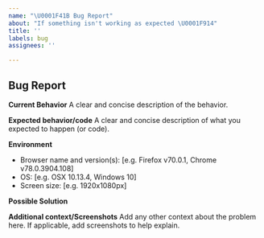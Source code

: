 ```yaml
---
name: "\U0001F41B Bug Report"
about: "If something isn't working as expected \U0001F914"
title: ''
labels: bug
assignees: ''

---
```


## Bug Report

**Current Behavior**
A clear and concise description of the behavior.

**Expected behavior/code**
A clear and concise description of what you expected to happen (or code).

**Environment**
- Browser name and version(s): [e.g. Firefox v70.0.1, Chrome v78.0.3904.108]
- OS: [e.g. OSX 10.13.4, Windows 10]
- Screen size: [e.g. 1920x1080px]

**Possible Solution**
<!--- Only if you have suggestions on a fix for the bug -->

**Additional context/Screenshots**
Add any other context about the problem here. If applicable, add screenshots to help explain.
